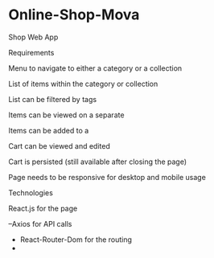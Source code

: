 # Online-Shop-Mova

Shop Web App

Requirements


Menu to navigate to either a category or a collection

List of items within the category or collection

List can be filtered by tags

Items can be viewed on a separate 

Items can be added to a 

Cart can be viewed and edited

Cart is persisted (still available after closing the page)

Page needs to be responsive for desktop and mobile usage


Technologies

React.js for the page

–Axios for API calls

- React-Router-Dom for the routing
- 
